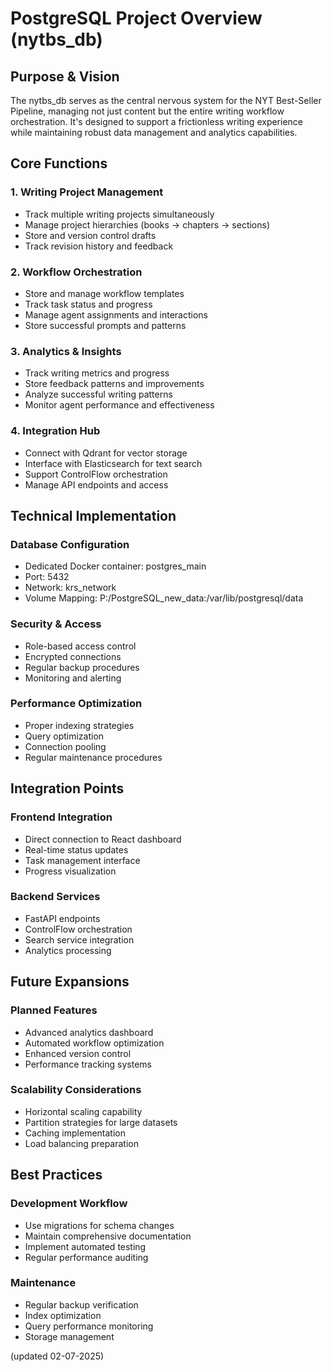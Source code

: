 # PostgreSQL Project Overview (nytbs_db)

## Purpose & Vision
The nytbs_db serves as the central nervous system for the NYT Best-Seller Pipeline, managing not just content but the entire writing workflow orchestration. It's designed to support a frictionless writing experience while maintaining robust data management and analytics capabilities.

## Core Functions

### 1. Writing Project Management
- Track multiple writing projects simultaneously
- Manage project hierarchies (books → chapters → sections)
- Store and version control drafts
- Track revision history and feedback

### 2. Workflow Orchestration
- Store and manage workflow templates
- Track task status and progress
- Manage agent assignments and interactions
- Store successful prompts and patterns

### 3. Analytics & Insights
- Track writing metrics and progress
- Store feedback patterns and improvements
- Analyze successful writing patterns
- Monitor agent performance and effectiveness

### 4. Integration Hub
- Connect with Qdrant for vector storage
- Interface with Elasticsearch for text search
- Support ControlFlow orchestration
- Manage API endpoints and access

## Technical Implementation

### Database Configuration
- Dedicated Docker container: postgres_main
- Port: 5432
- Network: krs_network
- Volume Mapping: P:/PostgreSQL_new_data:/var/lib/postgresql/data

### Security & Access
- Role-based access control
- Encrypted connections
- Regular backup procedures
- Monitoring and alerting

### Performance Optimization
- Proper indexing strategies
- Query optimization
- Connection pooling
- Regular maintenance procedures

## Integration Points

### Frontend Integration
- Direct connection to React dashboard
- Real-time status updates
- Task management interface
- Progress visualization

### Backend Services
- FastAPI endpoints
- ControlFlow orchestration
- Search service integration
- Analytics processing

## Future Expansions

### Planned Features
- Advanced analytics dashboard
- Automated workflow optimization
- Enhanced version control
- Performance tracking systems

### Scalability Considerations
- Horizontal scaling capability
- Partition strategies for large datasets
- Caching implementation
- Load balancing preparation

## Best Practices

### Development Workflow
- Use migrations for schema changes
- Maintain comprehensive documentation
- Implement automated testing
- Regular performance auditing

### Maintenance
- Regular backup verification
- Index optimization
- Query performance monitoring
- Storage management

(updated 02-07-2025)